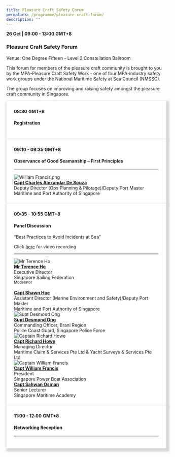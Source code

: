 ```yaml
---
title: Pleasure Craft Safety Forum
permalink: /programme/pleasure-craft-forum/
description: ""
---
```

<div>
  <b>26 Oct | 09:00 - 13:00</b>&nbsp;<b>GMT+8</b>
  <h3>Pleasure Craft Safety Forum</h3>
	<p>Venue: One Degree Fifteen - Level 2 Constellation Ballroom</p>
	<p>This forum for members of the pleasure craft community is brought to you by the MPA-Pleasure Craft Safety Work - one of four MPA-industry safety work groups under the National Maritime Safety at Sea Council (NMSSC).</p>
	<p>The group focuses on improving and raising safety amongst the pleasure craft community in Singapore.</p>
</div>

<section>
<div class="bp-container is-fluid">
<div class="row">
<div class="col is-full">
<div class="row">
<div class="col is-12">
<div class="border bg-light h-100 position-relative">
<div class="p-4">
<div class="programme-time"><strong>08:30</strong>&nbsp;<strong>GMT+8</strong></div>
<h4 class="programme-title">Registration</h4>
</div>
</div>
</div>
</div>
</div>
</div>
</div></section>

<section>
<div class="bp-container is-fluid">
<div class="row">
<div class="col is-full">
<div class="row">
<div class="col is-12">
<div class="border bg-light h-100 position-relative">
<div class="p-4">
<div class="programme-time"><strong>09:10 - 09:35</strong>&nbsp;<strong>GMT+8</strong></div>
<h4 class="programme-title">Observance of Good Seamanship – First Principles</h4>
<hr class="my-3 border-primary">
<div class="speakers px-2">
<div class="row">
<div class="col is-6 prog-speaker">
<div class="row">
<div class="col is-4"><img class="speaker-image mb-4" src="/images/Speakers/wf1.png" alt="William Francis.png"></div>
<div class="col is-8">
<div class="speaker-name text-ellipsis"><a class="speaker-name text-ellipsis" href="/speakers/captain-william-francis" rel="noopener"><strong>Capt Charles Alexandar De Souza</strong></a></div>
<div class="text-ellipsis speaker-position">Deputy Director (Ops Planning &amp; Pilotage)/Deputy Port Master</div>
<div class="text-ellipsis speaker-company">Maritime and Port Authority of Singapore</div>
</div>
</div>
</div>
</div>
</div>
</div>
</div>
</div>
</div>
</div>
</div>
</div>
</section>
<section>
<div class="bp-container is-fluid">
<div class="row">
<div class="col is-full">
<div class="row">
<div class="col is-12">
<div class="border bg-light h-100 position-relative">
<div class="p-4">
<div class="programme-time"><strong>09:35 - 10:55</strong>&nbsp;<strong>GMT+8</strong></div>
<h4 class="programme-title">Panel Discussion</h4>
“Best Practices to Avoid Incidents at Sea”
	<p>Click <a target="_new" href="https://www.youtube.com/watch?v=QeYrcJQW944&amp;list=PLtnss4Yyvyab-EnXjVMLNZRF8HRhWKy3b&amp;index=10">here</a> for video recording</p>
<hr class="my-3 border-primary">
<div class="speakers px-2">
<div class="row">
<div class="col is-6 prog-speaker">
<div class="row">
<div class="col is-4"><img class="speaker-image mb-4" src="/images/Speakers/Terence Ho.png" alt="Mr Terence Ho"></div>
<div class="col is-8">
<div class="speaker-name text-ellipsis"><a class="speaker-name text-ellipsis" href="/speakers/mr-terence-ho" rel="noopener"><strong>Mr Terence Ho</strong></a></div>
<div class="text-ellipsis speaker-position">Executive Director</div>
<div class="text-ellipsis speaker-company">Singapore Sailing Federation</div>
<div class="speaker-role text-ellipsis text-muted"><small>Moderator</small></div>
</div>
</div>
</div>
<div class="col is-6 prog-speaker">&nbsp;</div>
</div>
<div class="row">
<div class="col is-6 prog-speaker">
<div class="row">
<div class="col is-4"><img class="speaker-image mb-4" src="/images/speakers/shawnhoe.png" alt=""></div>
<div class="col is-8">
<div class="speaker-name text-ellipsis"><a class="speaker-name text-ellipsis" href="/speakers/captain-shawn-hoe" rel="noopener"><strong>Capt Shawn Hoe</strong></a></div>
<div class="text-ellipsis speaker-position">Assistant Director (Marine Environment and Safety)/Deputy Port Master</div>
<div class="text-ellipsis speaker-company">Maritime and Port Authority of Singapore</div>
</div>
</div>
</div>
<div class="col is-6 prog-speaker">
<div class="row">
<div class="col is-4"><img class="speaker-image mb-4" src="/images/Speakers/Desmond Ong.png" alt="Supt Desmond Ong"></div>
<div class="col is-8">
<div class="speaker-name text-ellipsis"><a class="speaker-name text-ellipsis" href="/speakers/supt-desmond-ong" rel="noopener"><strong> Supt Desmond Ong</strong></a></div>
<div class="text-ellipsis speaker-position">Commanding Officer, Brani Region</div>
<div class="text-ellipsis speaker-company">Police Coast Guard, Singapore Police Force</div>
</div>
</div>
</div>
</div>
<div class="row">
<div class="col is-6 prog-speaker">
<div class="row">
<div class="col is-4"><img class="speaker-image mb-4" src="/images/Speakers/Capt Richard Howe.png" alt="Captain Richard Howe"></div>
<div class="col is-8">
<div class="speaker-name text-ellipsis"><a class="speaker-name text-ellipsis" href="/speakers/captain-richard-howe" rel="noopener"><strong>Capt Richard Howe</strong></a></div>
<div class="text-ellipsis speaker-position">Managing Director</div>
<div class="text-ellipsis speaker-company">Maritime Claim &amp; Services Pte Ltd &amp; Yacht Surveys &amp; Services Pte Ltd</div>
</div>
</div>
</div>
<div class="col is-6 prog-speaker">
<div class="row">
<div class="col is-4"><img class="speaker-image mb-4" src="/images/Speakers/William%20Francis.png" alt="Captain William Francis"></div>
<div class="col is-8">
<div class="speaker-name text-ellipsis"><a class="speaker-name text-ellipsis" href="/speakers/captain-william-francis" rel="noopener"><strong> Capt William Francis</strong></a></div>
<div class="text-ellipsis speaker-position">President</div>
<div class="text-ellipsis speaker-company">Singapore Power Boat Association</div>
</div>
</div>
</div>
</div>
<div class="row">
<div class="col is-6 prog-speaker">
<div class="row">
<div class="col is-4"><img class="speaker-image mb-4" src="/images/Speakers/sahwahosman.png" alt=""></div>
<div class="col is-8">
<div class="speaker-name text-ellipsis"><a class="speaker-name text-ellipsis" href="/speakers/captain-sahwan-osman" rel="noopener"><strong> Capt Sahwan Osman</strong></a></div>
<div class="text-ellipsis speaker-position">Senior Lecturer</div>
<div class="text-ellipsis speaker-company">Singapore Maritime Academy</div>
</div>
</div>
</div>
</div>
</div>
</div>
</div>
</div>
</div>
</div>
</div>
</div>
</section>


<section>
<div class="bp-container is-fluid">
<div class="row">
<div class="col is-full">
<div class="row">
<div class="col is-12">
<div class="border bg-light h-100 position-relative">
<div class="p-4">
<div class="programme-time"><strong>11:00 - 12:00</strong>&nbsp;<strong>GMT+8</strong></div>
<h4 class="programme-title">Networking Reception</h4>
<hr class="my-3 border-primary">
</div>
</div>
</div>
</div>
</div>
</div>
</div>
</section>




<style type="text/css"> 

	
	hr.my-3{
margin-top: 0.75rem;	
	}

    .is-left{
      text-align: left;
    }
    .content h4{
      font-weight: 500; 
      color: #337B9A !important;
      margin-top: 1rem;
    }
    .bg-light {
      background-color: #fff !important;
      box-shadow: 5px 5px 5px 5px rgb(215 215 215), -5px 0 6px -4px rgb(215 215 215);
    }
    .p-4 {
      padding: 1.5rem!important;
    }
  .content a {text-decoration:none;}
	.content h3 { margin-top: 1rem;}
</style>
